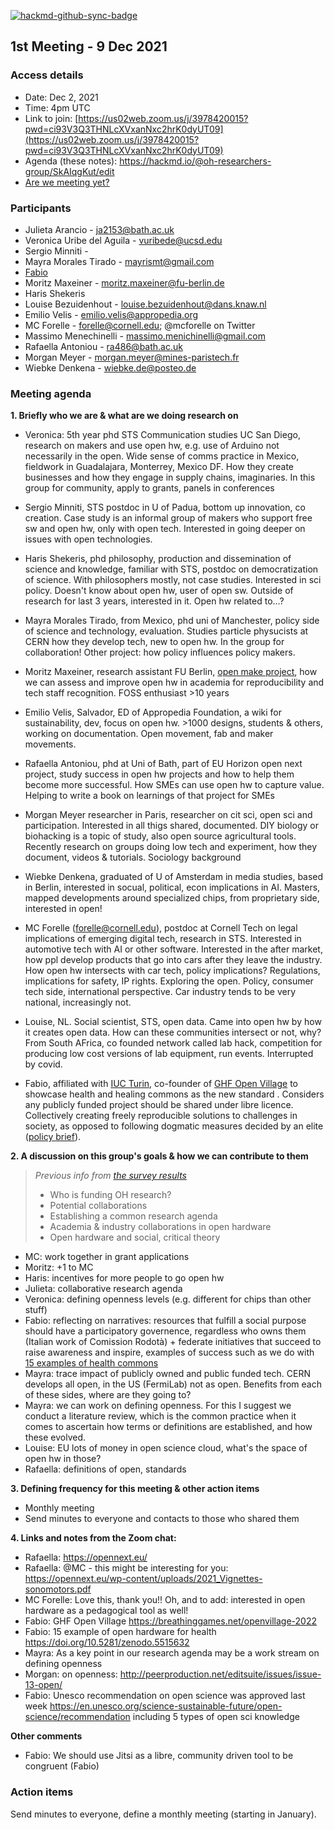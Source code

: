 [![hackmd-github-sync-badge](https://hackmd.io/nPX8KdGKTea3O_8jWASQKg/badge)](https://hackmd.io/nPX8KdGKTea3O_8jWASQKg)

## 1st Meeting - 9 Dec 2021 

### Access details
- Date: Dec 2, 2021 
- Time: 4pm UTC
- Link to join: [https://us02web.zoom.us/j/3978420015?pwd=ci93V3Q3THNLcXVxanNxc2hrK0dyUT09](https://us02web.zoom.us/j/3978420015?pwd=ci93V3Q3THNLcXVxanNxc2hrK0dyUT09)
- Agenda (these notes): https://hackmd.io/@oh-researchers-group/SkAIqgKut/edit 
- [Are we meeting yet?](https://arewemeetingyet.com/UTC/2021-12-02/16:00/Open%20hardware%20researchers%20-%20First%20meeting#eyJ1cmwiOiJodHRwczovL3VzMDJ3ZWIuem9vbS51cy9qLzM5Nzg0MjAwMTU/cHdkPWNpOTNWM1EzVEhOTGNYVnhhbk54YzJockswZHlVVDA5In0=)

### Participants
 - Julieta Arancio - ja2153@bath.ac.uk
 - Veronica Uribe del Aguila - vuribede@ucsd.edu
 - Sergio Minniti - 
 - Mayra Morales Tirado - mayrismt@gmail.com
 - [Fabio](https://www.fabioballi.net)
 - Moritz Maxeiner - moritz.maxeiner@fu-berlin.de
 - Haris Shekeris
 - Louise Bezuidenhout - louise.bezuidenhout@dans.knaw.nl
 - Emilio Velis - emilio.velis@appropedia.org
 - MC Forelle - forelle@cornell.edu; @mcforelle on Twitter
 - Massimo Menechinelli - massimo.menichinelli@gmail.com
 - Rafaella Antoniou - ra486@bath.ac.uk
 - Morgan Meyer - morgan.meyer@mines-paristech.fr
 - Wiebke Denkena - wiebke.de@posteo.de
 
### Meeting agenda

**1. Briefly who we are & what are we doing research on**
- Veronica: 5th year phd STS Communication studies UC San Diego, research on makers and use open hw, e.g. use of Arduino not necessarily in the open. Wide sense of comms practice in Mexico, fieldwork in Guadalajara, Monterrey, Mexico DF. How they create businesses and how they engage in supply chains, imaginaries. In this group for community, apply to grants, panels in conferences

- Sergio Minniti, STS postdoc in U of Padua, bottom up innovation, co creation. Case study is an informal group of makers who support free sw and open hw, only with open tech. Interested in going deeper on issues with open technologies.

- Haris Shekeris, phd philosophy, production and dissemination of science and knowledge, familiar with STS, postdoc on democratization of science. With philosophers mostly, not case studies. Interested in sci policy. Doesn't know about open hw, user of open sw. Outside of research for last 3 years, interested in it. Open hw related to...?

- Mayra Morales Tirado, from Mexico, phd uni of Manchester, policy side of science and technology, evaluation. Studies particle physucists at CERN how they develop tech, new to open hw. In the group for collaboration! Other project: how policy influences policy makers.

- Moritz Maxeiner, research assistant FU Berlin, [open make project](https://www.openmake.de/), how we can assess and improve open hw in academia for reproducibility and tech staff recognition. FOSS enthusiast >10 years

- Emilio Velis, Salvador, ED of Appropedia Foundation, a wiki for sustainability, dev, focus on open hw. >1000 designs, students & others, working on documentation. Open movement, fab and maker movements. 

- Rafaella Antoniou, phd at Uni of Bath, part of EU Horizon open next project, study success in open hw projects and how to help them become more successful. How SMEs can use open hw to capture value. Helping to write a book on learnings of that project for SMEs

- Morgan Meyer researcher in Paris, researcher on cit sci, open sci and participation. Interested in all thigs shared, documented. DIY biology or biohacking is a topic of study, also open source agricultural tools. Recently research on groups doing low tech and experiment, how they document, videos & tutorials. Sociology background

- Wiebke Denkena, graduated of U of Amsterdam in media studies, based in Berlin, interested in socual, political, econ implications in AI. Masters, mapped developments around specialized chips, from proprietary side, interested in open!

- MC Forelle (forelle@cornell.edu), postdoc at Cornell Tech on legal implications of emerging digital tech, research in STS. Interested in automotive tech with AI or other software. Interested in the after market, how ppl develop products that go into cars after they leave the industry. How open hw intersects with car tech, policy implications? Regulations, implications for safety, IP rights. Exploring the open. Policy, consumer tech side, international perspective. Car industry tends to be very national, increasingly not.

- Louise, NL. Social scientist, STS, open data. Came into open hw by how it creates open data. How can these communities intersect or not, why? From South AFrica, co founded network called lab hack, competition for producing low cost versions of lab equipment, run events. Interrupted by covid. 

- Fabio, affiliated with [IUC Turin](http://www.iuctorino.it), co-founder of [GHF Open Village](https://breathinggames.net/openvillage-2022) to showcase health and healing commons as the new standard . Considers any publicly funded project should be shared under libre licence. Collectively creating freely reproducible solutions to challenges in society, as opposed to following dogmatic measures decided by an elite ([policy brief](https://doi.org/10.5281/zenodo.5497574)).

**2. A discussion on this group's goals & how we can contribute to them**

> *Previous info from [the survey results](https://oh-research-group.github.io/first-survey/)*
>- Who is funding OH research?
>- Potential collaborations 
>- Establishing a common research agenda
>- Academia & industry collaborations in open hardware
>- Open hardware and social, critical theory

- MC: work together in grant applications
- Moritz: +1 to MC
- Haris: incentives for more people to go open hw
- Julieta: collaborative research agenda
- Veronica: defining openness levels (e.g. different for chips than other stuff)
- Fabio: reflecting on narratives: resources that fulfill a social purpose should have a participatory governence, regardless who owns them (Italian work of Comission Rodotà) + federate initiatives that succeed to raise awareness and inspire, examples of success such as we do with [15 examples of health commons](https://doi.org/10.5281/zenodo.5515632) 
- Mayra: trace impact of publicly owned and public funded tech. CERN develops all open, in the US (FermiLab) not as open. Benefits from each of these sides, where are they going to? 
- Mayra: we can work on defining openness. For this I suggest we conduct a literature review, which is the common practice when it comes to ascertain how terms or definitions are established, and how these evolved. 
- Louise: EU lots of money in open science cloud, what's the space of open hw in those? 
- Rafaella: definitions of open, standards


**3. Defining frequency for this meeting & other action items**

- Monthly meeting
- Send minutes to everyone and contacts to those who shared them

**4. Links and notes from the Zoom chat:**
- Rafaella: https://opennext.eu/
- Rafaella: @MC - this might be interesting for you: https://opennext.eu/wp-content/uploads/2021_Vignettes-sonomotors.pdf
- MC Forelle: Love this, thank you!! Oh, and to add: interested in open hardware as a pedagogical tool as well!
- Fabio: GHF Open Village https://breathinggames.net/openvillage-2022
- Fabio: 15 example of open hardware for health https://doi.org/10.5281/zenodo.5515632
- Mayra: As a key point in our research agenda may be a work stream on defining openness
- Morgan: on openness: http://peerproduction.net/editsuite/issues/issue-13-open/
- Fabio: Unesco recommendation on open science was approved last week https://en.unesco.org/science-sustainable-future/open-science/recommendation including 5 types of open sci knowledge

**Other comments** 
- Fabio: We should use Jitsi as a libre, community driven tool to be congruent (Fabio)

### Action items

Send minutes to everyone, define a monthly meeting (starting in January).
